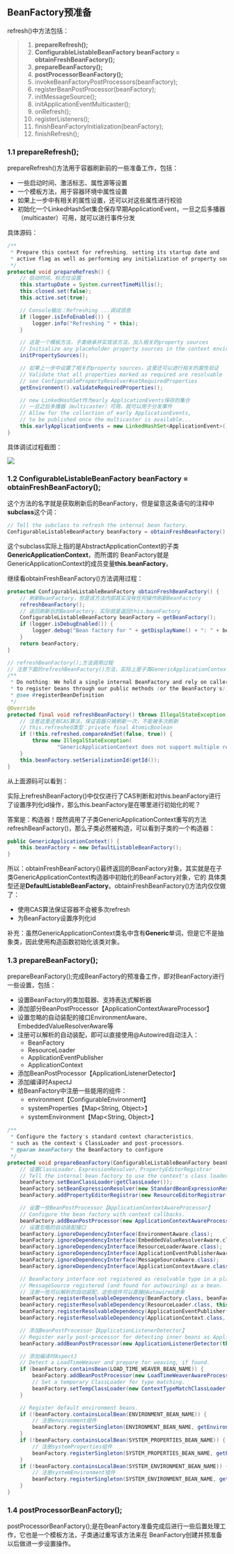 ## BeanFactory预准备
refresh()中方法包括：

> 1. **prepareRefresh();** 
> 2. **ConfigurableListableBeanFactory beanFactory = obtainFreshBeanFactory();**
> 3. **prepareBeanFactory();**
> 4. **postProcessorBeanFactory();**
> 5. invokeBeanFactoryPostProcessors(beanFactory);
> 6. registerBeanPostProcessor(beanFactory);
> 7. initMessageSource();
> 8. initApplicationEventMulticaster();
> 9. onRefresh();
> 10. registerListeners();
> 11. finishBeanFactoryInitialization(beanFactory);
> 12. finishRefresh();

### 1.1 prepareRefresh();
prepareRefresh()方法用于容器刷新前的一些准备工作，包括：
- 一些启动时间、激活标志、属性源等设置
- 一个模板方法，用于容器环境中属性设置
- 如果上一步中有相关的属性设置，还可以对这些属性进行校验
- 初始化一个LinkedHashSet集合保存早期ApplicationEvent，一旦之后多播器（multicaster）可用，就可以进行事件分发

具体源码：

```java
/**
 * Prepare this context for refreshing, setting its startup date and
 * active flag as well as performing any initialization of property sources.
 */
protected void prepareRefresh() {
    // 启动时间、标志位设置
    this.startupDate = System.currentTimeMillis();
    this.closed.set(false);
    this.active.set(true);

    // Console输出：Refreshing ...调试信息
    if (logger.isInfoEnabled()) {
        logger.info("Refreshing " + this);
    }

    // 这是一个模板方法，子类继承并实现该方法，加入相关的property sources
    // Initialize any placeholder property sources in the context environment
    initPropertySources();

    // 如果上一步中设置了相关的property sources，这里还可以进行相关的属性验证
    // Validate that all properties marked as required are resolvable
    // see ConfigurablePropertyResolver#setRequiredProperties
    getEnvironment().validateRequiredProperties();

    // new LinkedHashSet作为early ApplicationEvents保存的集合
    // 一旦之后多播器（multicaster）可用，就可以用于分发事件
    // Allow for the collection of early ApplicationEvents,
    // to be published once the multicaster is available...
    this.earlyApplicationEvents = new LinkedHashSet<ApplicationEvent>();
}
```

具体调试过程截图：

![](imgs/prepareRefresh_trace.png)

### 1.2 ConfigurableListableBeanFactory beanFactory = obtainFreshBeanFactory();
这个方法的名字就是获取刷新后的BeanFactory，但是留意这条语句的注释中**subclass**这个词：
```java
// Tell the subclass to refresh the internal bean factory.
ConfigurableListableBeanFactory beanFactory = obtainFreshBeanFactory();
```

这个subclass实际上指的是AbstractApplicationContext的子类**GenericApplicationContext**，而所谓的
BeanFactory就是GenericApplicationContext的成员变量**this.beanFactory**。

继续看obtainFreshBeanFactory()方法调用过程：
```java
protected ConfigurableListableBeanFactory obtainFreshBeanFactory() {
    // 刷新BeanFactory，但是该方法内部其实没有任何操作刷新BeanFactory
    refreshBeanFactory();
    // 返回刷新后的BeanFactory，实际就是返回this.beanFactory
    ConfigurableListableBeanFactory beanFactory = getBeanFactory();
    if (logger.isDebugEnabled()) {
        logger.debug("Bean factory for " + getDisplayName() + ": " + beanFactory);
    }
    return beanFactory;
}

// refreshBeanFactory();方法调用过程
// 注意下面的refreshBeanFactory()方法，实际上是子类GenericApplicationContext中重写的方法
/**
 * Do nothing: We hold a single internal BeanFactory and rely on callers
 * to register beans through our public methods (or the BeanFactory's).
 * @see #registerBeanDefinition
 */
@Override
protected final void refreshBeanFactory() throws IllegalStateException {
    // 注意这里还有CAS算法，保证容器只被刷新一次，不能被多次刷新
    // this.refreshed类型：private final AtomicBoolean
    if (!this.refreshed.compareAndSet(false, true)) {
        throw new IllegalStateException(
                "GenericApplicationContext does not support multiple refresh attempts: just call 'refresh' once");
    }
    this.beanFactory.setSerializationId(getId());
}
```

从上面源码可以看到：

实际上refreshBeanFactory()中仅仅进行了CAS判断和对this.beanFactory进行了设置序列化id操作，那么this.beanFactory是在哪里进行初始化的呢？

答案是：构造器！既然调用了子类GenericApplicationContext重写的方法refreshBeanFactory()，那么子类必然被构造，可以看到子类的一个构造器：
```java
public GenericApplicationContext() {
    this.beanFactory = new DefaultListableBeanFactory();
}
```

所以：obtainFreshBeanFactory()最终返回的BeanFactory对象，其实就是在子类GenericApplicationContext构造器中初始化的BeanFactory对象，它的
具体类型还是**DefaultListableBeanFactory**。obtainFreshBeanFactory()方法内仅仅做了：
- 使用CAS算法保证容器不会被多次refresh
- 为BeanFactory设置序列化id

补充：虽然GenericApplicationContext类名中含有**Generic**单词，但是它不是抽象类，因此使用构造函数初始化该类对象。

### 1.3 prepareBeanFactory();
prepareBeanFactory();完成BeanFactory的预准备工作，即对BeanFactory进行一些设置，包括：
- 设置BeanFactory的类加载器、支持表达式解析器
- 添加部分BeanPostProcessor【ApplicationContextAwareProcessor】
- 设置忽略的自动装配的接口EnvironmentAware、EmbeddedValueResolverAware等
- 注册可以解析的自动装配，即可以直接使用@Autowired自动注入：
    - BeanFactory
    - ResourceLoader
    - ApplicationEventPublisher
    - ApplicationContext
- 添加BeanPostProcessor【ApplicationListenerDetector】
- 添加编译时AspectJ
- 给BeanFactory中注册一些能用的组件：
    - environment【ConfigurableEnvironment】
    - systemProperties【Map<String, Object>】
    - systemEnvironment【Map<String, Object>】
    
```java
/**
 * Configure the factory's standard context characteristics,
 * such as the context's ClassLoader and post-processors.
 * @param beanFactory the BeanFactory to configure
 */
protected void prepareBeanFactory(ConfigurableListableBeanFactory beanFactory) {
    // 设置ClassLoader、ExpressionResolver、PropertyEditorRegistrar
    // Tell the internal bean factory to use the context's class loader etc.
    beanFactory.setBeanClassLoader(getClassLoader());
    beanFactory.setBeanExpressionResolver(new StandardBeanExpressionResolver(beanFactory.getBeanClassLoader()));
    beanFactory.addPropertyEditorRegistrar(new ResourceEditorRegistrar(this, getEnvironment()));

    // 设置一些BeanPostProcessor【ApplicationContextAwareProcessor】
    // Configure the bean factory with context callbacks.
    beanFactory.addBeanPostProcessor(new ApplicationContextAwareProcessor(this));
    // 设置忽略的自动装配接口
    beanFactory.ignoreDependencyInterface(EnvironmentAware.class);
    beanFactory.ignoreDependencyInterface(EmbeddedValueResolverAware.class);
    beanFactory.ignoreDependencyInterface(ResourceLoaderAware.class);
    beanFactory.ignoreDependencyInterface(ApplicationEventPublisherAware.class);
    beanFactory.ignoreDependencyInterface(MessageSourceAware.class);
    beanFactory.ignoreDependencyInterface(ApplicationContextAware.class);

    // BeanFactory interface not registered as resolvable type in a plain factory.
    // MessageSource registered (and found for autowiring) as a bean.
    // 注册一些可以解析的自动装配，这些组件可以直接@Autowired进来
    beanFactory.registerResolvableDependency(BeanFactory.class, beanFactory);
    beanFactory.registerResolvableDependency(ResourceLoader.class, this);
    beanFactory.registerResolvableDependency(ApplicationEventPublisher.class, this);
    beanFactory.registerResolvableDependency(ApplicationContext.class, this);

    // 添加BeanPostProcessor【ApplicationListenerDetector】
    // Register early post-processor for detecting inner beans as ApplicationListeners.
    beanFactory.addBeanPostProcessor(new ApplicationListenerDetector(this));

    // 添加编译时AspectJ
    // Detect a LoadTimeWeaver and prepare for weaving, if found.
    if (beanFactory.containsBean(LOAD_TIME_WEAVER_BEAN_NAME)) {
        beanFactory.addBeanPostProcessor(new LoadTimeWeaverAwareProcessor(beanFactory));
        // Set a temporary ClassLoader for type matching.
        beanFactory.setTempClassLoader(new ContextTypeMatchClassLoader(beanFactory.getBeanClassLoader()));
    }

    // Register default environment beans.
    if (!beanFactory.containsLocalBean(ENVIRONMENT_BEAN_NAME)) {
        // 注册environment组件
        beanFactory.registerSingleton(ENVIRONMENT_BEAN_NAME, getEnvironment());
    }
    if (!beanFactory.containsLocalBean(SYSTEM_PROPERTIES_BEAN_NAME)) {
        // 注册systemProperties组件
        beanFactory.registerSingleton(SYSTEM_PROPERTIES_BEAN_NAME, getEnvironment().getSystemProperties());
    }
    if (!beanFactory.containsLocalBean(SYSTEM_ENVIRONMENT_BEAN_NAME)) {
        // 注册systemEnvironment组件
        beanFactory.registerSingleton(SYSTEM_ENVIRONMENT_BEAN_NAME, getEnvironment().getSystemEnvironment());
    }
}
```

### 1.4 postProcessorBeanFactory();
postProcessorBeanFactory();是在BeanFactory准备完成后进行一些后置处理工作，它也是一个模板方法，子类通过重写该方法来在
BeanFactory创建并预准备以后做进一步设置操作。